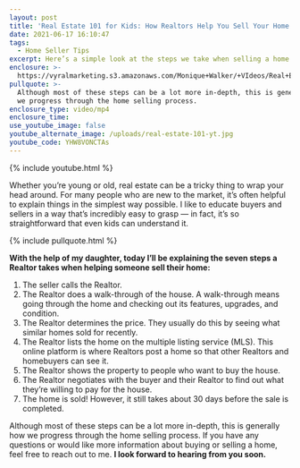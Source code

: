 ```yaml
---
layout: post
title: 'Real Estate 101 for Kids: How Realtors Help You Sell Your Home'
date: 2021-06-17 16:10:47
tags:
  - Home Seller Tips
excerpt: Here’s a simple look at the steps we take when selling a home.
enclosure: >-
  https://vyralmarketing.s3.amazonaws.com/Monique+Walker/+VIdeos/Real+Estate+101_+How+Realtors+Help+You+Sell+Your+Home.mp4
pullquote: >-
  Although most of these steps can be a lot more in-depth, this is generally how
  we progress through the home selling process.
enclosure_type: video/mp4
enclosure_time:
use_youtube_image: false
youtube_alternate_image: /uploads/real-estate-101-yt.jpg
youtube_code: YHW8VONCTAs
---
```

{% include youtube.html %}

Whether you’re young or old, real estate can be a tricky thing to wrap your head around. For many people who are new to the market, it’s often helpful to explain things in the simplest way possible. I like to educate buyers and sellers in a way that’s incredibly easy to grasp — in fact, it’s so straightforward that even kids can understand it.

{% include pullquote.html %}

**With the help of my daughter, today I’ll be explaining the seven steps a Realtor takes when helping someone sell their home:**

1. The seller calls the Realtor.
2. The Realtor does a walk-through of the house. A walk-through means going through the home and checking out its features, upgrades, and condition.
3. The Realtor determines the price. They usually do this by seeing what similar homes sold for recently.
4. The Realtor lists the home on the multiple listing service (MLS). This online platform is where Realtors post a home so that other Realtors and homebuyers can see it.
5. The Realtor shows the property to people who want to buy the house.
6. The Realtor negotiates with the buyer and their Realtor to find out what they’re willing to pay for the house.
7. The home is sold\! However, it still takes about 30 days before the sale is completed.

Although most of these steps can be a lot more in-depth, this is generally how we progress through the home selling process. If you have any questions or would like more information about buying or selling a home, feel free to reach out to me. **I look forward to hearing from you soon.**

